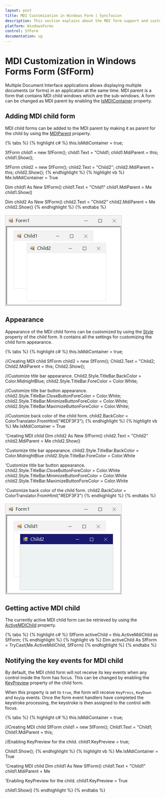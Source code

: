 ```yaml
---
layout: post
title: MDI Customization in Windows Form | Syncfusion
description: This section explains about the MDI form support and customization, appearance and active mdi child for windows forms and more details.
platform: WindowsForms
control: SfForm
documentation: ug
---
```


# MDI Customization in Windows Forms Form (SfForm)

Multiple Document Interface applications allows displaying multiple documents (or forms) in an application at the same time. MDI parent is a form that contains MDI child windows which are the sub-windows. A form can be changed as MDI parent by enabling the [IsMDIContainer](https://msdn.microsoft.com/en-us/library/system.windows.forms.form.ismdicontainer(v=vs.110).aspx) property.

## Adding MDI child form

MDI child forms can be added to the MDI parent by making it as parent for the child by using the [MDIParent](https://msdn.microsoft.com/en-us/library/system.windows.forms.form.mdiparent(v=vs.110).aspx) property.

{% tabs %}
{% highlight c# %}
this.IsMdiContainer = true;

SfForm child1 = new SfForm();
child1.Text = "Child1;
child1.MdiParent = this;
child1.Show();

SfForm child2 = new SfForm();
child2.Text = "Child2";
child2.MdiParent = this;
child2.Show();
{% endhighlight %}
{% highlight vb %}
Me.IsMdiContainer = True

Dim child1 As New SfForm()
child1.Text = "Child1"
child1.MdiParent = Me
child1.Show()

Dim child2 As New SfForm()
child2.Text = "Child2"
child2.MdiParent = Me
child2.Show()
{% endhighlight %}
{% endtabs %}

![Winforms showing the added the mdi child form](MDICustomization_images/MDI_Image1.png)

## Appearance

Appearance of the MDI child forms can be customized by using the [Style](https://help.syncfusion.com/cr/cref_files/windowsforms/Syncfusion.Core.WinForms~Syncfusion.WinForms.Controls.SfForm~Style.html) property of the child form. It contains all the settings for customizing the child form appearance.

{% tabs %}
{% highlight c# %}
this.IsMdiContainer = true;

//Creating MDI child
SfForm child2 = new SfForm();
Child2.Text = "Child2;
Child2.MdiParent = this;
Child2.Show();

//Customize title bar appearance.
Child2.Style.TitleBar.BackColor = Color.MidnightBlue;
child2.Style.TitleBar.ForeColor = Color.White;

//Customize title bar button appearance.
child2.Style.TitleBar.CloseButtonForeColor = Color.White;
child2.Style.TitleBar.MinimizeButtonForeColor = Color.White;
child2.Style.TitleBar.MaximizeButtonForeColor = Color.White;

//Customize back color of the child form.
child2.BackColor = ColorTranslator.FromHtml("#EDF3F3");
{% endhighlight %}
{% highlight vb %}
Me.IsMdiContainer = True

'Creating MDI child
Dim child2 As New SfForm()
child2.Text = "Child2"
child2.MdiParent = Me
child2.Show()

'Customize title bar appearance.
child2.Style.TitleBar.BackColor = Color.MidnightBlue
child2.Style.TitleBar.ForeColor = Color.White

'Customize title bar button appearance.
child2.Style.TitleBar.CloseButtonForeColor = Color.White
child2.Style.TitleBar.MinimizeButtonForeColor = Color.White
child2.Style.TitleBar.MaximizeButtonForeColor = Color.White

'Customize back color of the child form.
child2.BackColor = ColorTranslator.FromHtml("#EDF3F3")
{% endhighlight %}
{% endtabs %}

![Winforms showing the mdi customization form](MDICustomization_images/MDI_Image2.png)

## Getting active MDI child

The currently active MDI child form can be retrieved by using the [ActiveMDIChild](https://msdn.microsoft.com/query/dev14.query?appId=Dev14IDEF1&l=EN-US&k=k(System.Windows.Forms.Form.ActiveMdiChild)&rd=true) property.

{% tabs %}
{% highlight c# %}
SfForm activeChild = this.ActiveMdiChild as SfForm;
{% endhighlight %}
{% highlight vb %}
Dim activeChild As SfForm = TryCast(Me.ActiveMdiChild, SfForm)
{% endhighlight %}
{% endtabs %}

## Notifying the key events for MDI child

By default, the MDI child form will not receive its key events when any control inside the form has focus. This can be changed by enabling the [KeyPreview](https://msdn.microsoft.com/query/dev14.query?appId=Dev14IDEF1&l=EN-US&k=k(System.Windows.Forms.Form.KeyPreview)&rd=true) property of the child form.

When this property is set to `true`, the form will receive `KeyPress`, `KeyDown` and `KeyUp` events. Once the form event handlers have completed the keystroke processing, the keystroke is then assigned to the control with focus.

{% tabs %}
{% highlight c# %}
this.IsMdiContainer = true;

//Creating MDI child
SfForm child1 = new SfForm();
Child1.Text = "Child1;
Child1.MdiParent = this;

//Enabling KeyPreview for the child.
child1.KeyPreview = true;

Child1.Show();
{% endhighlight %}
{% highlight vb %}
Me.IsMdiContainer = True

'Creating MDI child
Dim child1 As New SfForm()
child1.Text = "Child1"
child1.MdiParent = Me

'Enabling KeyPreview for the child.
child1.KeyPreview = True

child1.Show()
{% endhighlight %}
{% endtabs %}